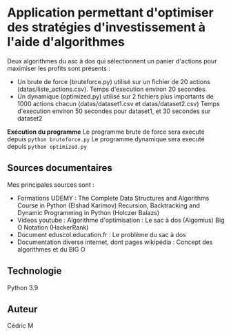 # Application permettant d'optimiser des stratégies d'investissement à l'aide d'algorithmes

Deux algorithmes du asc à dos qui sélectionnent un panier d'actions pour maximiser les profits sont présents :
- Un brute de force (bruteforce.py) utilisé sur un fichier de 20 actions (datas/liste_actions.csv).
Temps d'execution environ 20 secondes.
- Un dynamique (optimized.py) utilisé sur 2 fichiers plus importants de 1000 actions chacun (datas/dataset1.csv et datas/dataset2.csv)
Temps d'execution environ 50 secondes pour dataset1, et 30 secondes sur dataset2

**Exécution du programme**
Le programme brute de force sera executé depuis ```python bruteforce.py```
Le programme dynamique sera executé depuis ```python optimized.py```

## Sources documentaires
Mes principales sources sont :
- Formations UDEMY : 
The Complete Data Structures and Algorithms Course in Python (Elshad Karimov)
Recursion, Backtracking and Dynamic Programming in Python (Holczer Balazs)
- Videos youtube :
Algorithme d'optimisation : Le sac à dos (Algomius)
Big O Notation (HackerRank)
- Document eduscol.education.fr :
Le problème du sac à dos
- Documentation diverse internet, dont pages wikipédia :
Concept des algorithmes et du BIG O


## Technologie
Python 3.9

## Auteur
Cédric M